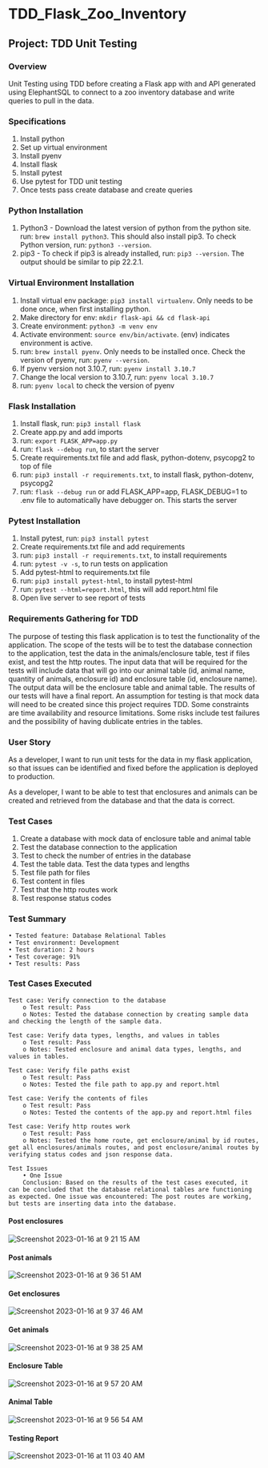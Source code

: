 # TDD_Flask_Zoo_Inventory

## Project: TDD Unit Testing

### Overview
Unit Testing using TDD before creating a Flask app with and API generated using ElephantSQL to connect to a zoo inventory database and write queries to pull in the data.

### Specifications
1. Install python
2. Set up virtual environment
3. Install pyenv
4. Install flask
5. Install pytest
6. Use pytest for TDD unit testing 
7. Once tests pass create database and create queries

### Python Installation 
1. Python3 - Download the latest version of python from the python site. run: ```brew install python3```. This should also install pip3. To check Python version, run: ```python3 --version```.
2. pip3 - To check if pip3 is already installed, run: ```pip3 --version```. The output should
be similar to pip 22.2.1.

### Virtual Environment Installation
1. Install virtual env package: ```pip3 install virtualenv```. Only needs to be done once, when first installing python.
2. Make directory for env: ```mkdir flask-api && cd flask-api```
3. Create environment: ```python3 -m venv env```
4. Activate environment: ```source env/bin/activate```. (env) indicates environment is active. 
5. run: ```brew install pyenv```. Only needs to be installed once. Check the version of pyenv, run: ```pyenv --version```.
6. If pyenv version not 3.10.7, run: ```pyenv install 3.10.7```
7. Change the local version to 3.10.7, run: ```pyenv local 3.10.7```
8. run: ```pyenv local``` to check the version of pyenv

### Flask Installation
1. Install flask, run: ```pip3 install flask```
2. Create app.py and add imports
3. run: ```export FLASK_APP=app.py```
4. run: ```flask --debug run```, to start the server
5. Create requirements.txt file and add flask, python-dotenv, psycopg2 to top of file
6. run: ```pip3 install -r requirements.txt```, to install flask, python-dotenv, psycopg2
7. run: ```flask --debug run``` or add FLASK_APP=app, FLASK_DEBUG=1 to .env file to automatically have debugger on. This starts the server

### Pytest Installation
1. Install pytest, run: ```pip3 install pytest```
2. Create requirements.txt file and add requirements
3. run: ```pip3 install -r requirements.txt```, to install requirements
4. run: ```pytest -v -s```, to run tests on application
5. Add pytest-html to requirements.txt file
6. run: ```pip3 install pytest-html```, to install pytest-html
7. run: ```pytest --html=report.html```, this will add report.html file
8. Open live server to see report of tests

### Requirements Gathering for TDD

The purpose of testing this flask application is to test the functionality of the application. The scope of the tests will be to test the database connection to the application, test the data in the animals/enclosure table, test if files exist, and test the http routes. The input data that will be required for the tests will include data that will go into our animal table (id,  animal name, quantity of animals, enclosure id) and enclosure table (id, enclosure name). The output data will be the enclosure table and animal table. The results of our tests will have a final report. An assumption for testing is that mock data will need to be created since this project requires TDD. Some constraints are time availability and resource limitations. Some risks include test failures and the possibility of having dublicate entries in the tables.

### User Story

As a developer, I want to run unit tests for the data in my flask application, so that issues can be identified and fixed before the application is deployed to production. 

As a developer, I want to be able to test that enclosures and animals can be created and retrieved from the database and that the data is correct. 

### Test Cases
1. Create a database with mock data of enclosure table and animal table 
2. Test the database connection to the application  
3. Test to check the number of entries in the database 
4. Test the table data. Test the data types and lengths 
5. Test file path for files 
6. Test content in files
7. Test that the http routes work
8. Test response status codes 


### Test Summary
    • Tested feature: Database Relational Tables
    • Test environment: Development
    • Test duration: 2 hours
    • Test coverage: 91%
    • Test results: Pass

### Test Cases Executed
```
Test case: Verify connection to the database
    o Test result: Pass
    o Notes: Tested the database connection by creating sample data and checking the length of the sample data.

Test case: Verify data types, lengths, and values in tables
    o Test result: Pass
    o Notes: Tested enclosure and animal data types, lengths, and values in tables.

Test case: Verify file paths exist
    o Test result: Pass
    o Notes: Tested the file path to app.py and report.html

Test case: Verify the contents of files
    o Test result: Pass
    o Notes: Tested the contents of the app.py and report.html files 

Test case: Verify http routes work
    o Test result: Pass
    o Notes: Tested the home route, get enclosure/animal by id routes, get all enclosures/animals routes, and post enclosure/animal routes by verifying status codes and json response data.      
    
Test Issues
    • One Issue
    Conclusion: Based on the results of the test cases executed, it can be concluded that the database relational tables are functioning as expected. One issue was encountered: The post routes are working, but tests are inserting data into the database.
```    

#### Post enclosures

![Screenshot 2023-01-16 at 9 21 15 AM](https://user-images.githubusercontent.com/104322947/212749579-81b18b73-6a0b-4419-aac7-92ba5a2a1c72.png)

#### Post animals

![Screenshot 2023-01-16 at 9 36 51 AM](https://user-images.githubusercontent.com/104322947/212749619-c80c90fe-2cee-4fd6-af5c-a8a534391545.png)

#### Get enclosures

![Screenshot 2023-01-16 at 9 37 46 AM](https://user-images.githubusercontent.com/104322947/212749656-236aeca5-a8bd-46c7-8aad-d4ef1598ca40.png)

#### Get animals

![Screenshot 2023-01-16 at 9 38 25 AM](https://user-images.githubusercontent.com/104322947/212749676-0d73a9b0-18e4-45c6-b96d-9f57bfafec95.png)

#### Enclosure Table

![Screenshot 2023-01-16 at 9 57 20 AM](https://user-images.githubusercontent.com/104322947/212749778-a572ffba-eb29-45c2-a84e-256a08a48825.png)

#### Animal Table

![Screenshot 2023-01-16 at 9 56 54 AM](https://user-images.githubusercontent.com/104322947/212749832-f519d755-f6ca-4733-843c-6455b4842edb.png)

#### Testing Report

![Screenshot 2023-01-16 at 11 03 40 AM](https://user-images.githubusercontent.com/104322947/212750003-b74e4b1b-8621-4b4f-b1a0-71d2e4effc20.png)


